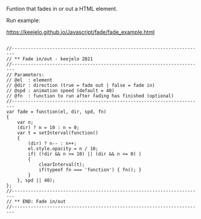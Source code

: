 Funtion that fades in or out a HTML element.

Run example:

https://keejelo.github.io/Javascript/fade/fade_example.html

<pre>
<code>
//-----------------------------------------------------------------------
// ** Fade in/out - keejelo 2021
//-----------------------------------------------------------------------
// Parameters:
// @el  : element
// @dir : direction (true = fade out | false = fade in)
// @spd : animation speed (default = 40)
// @fn  : function to run after fading has finished (optional)
//-----------------------------------------------------------------------
var fade = function(el, dir, spd, fn)
{
    var n;
    (dir) ? n = 10 : n = 0;
    var t = setInterval(function()
    {
        (dir) ? n-- : n++;
        el.style.opacity = n / 10;
        if( (!dir && n >= 10) || (dir && n <= 0) )
        {
            clearInterval(t);
            if(typeof fn === 'function') { fn(); }
        }
    }, spd || 40);
};
//-----------------------------------------------------------------------
// ** END: Fade in/out
//-----------------------------------------------------------------------  
</code>
</pre>
